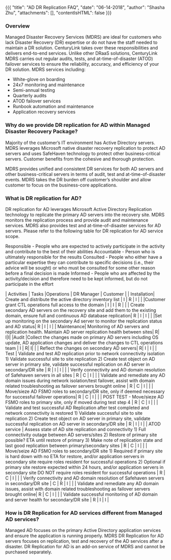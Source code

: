 {{{
  "title": "AD DR Replication FAQ",
  "date": "06-14-2018",
  "author": "Shasha Zhu",
  "attachments": [],
 "contentIsHTML": false
}}}

### Overview
Managed Disaster Recovery Services (MDRS) are ideal for customers who lack Disaster Recovery (DR) expertise or do not have the staff needed to maintain a DR solution. CenturyLink takes over these responsibilities and delivers end-to-end services. Unlike other DRaaS solutions, CenturyLink MDRS carries out regular audits, tests, and at-time-of-disaster (ATOD) failover services to ensure the reliability, accuracy, and efficiency of your DR solution. MDRS services including:

* White-glove on boarding
* 24x7 monitoring and maintenance
* Semi-annual testing
* Quarterly audits
* ATOD failover services
* Runbook automation and maintenance
* Application recovery services

### Why do we provide DR replication for AD within Managed Disaster Recovery Package? 
Majority of the customer’s IT environment has Active Directory servers. MDRS leverages Microsoft native disaster recovery replication to protect AD servers and uses SafeHaven technology to protect other business-critical servers. Customer benefits from the cohesive and thorough protection. 

MDRS provides unified and consistent DR services for both AD servers and other business-critical servers in terms of audit, test and at-time-of-disaster events. MDRS takes the DR burden off customer’s shoulder and allow customer to focus on the business-core applications. 

### What is DR replication for AD?
DR replication for AD leverages Microsoft Active Directory Replication technology to replicate the primary AD servers into the recovery site. MDRS monitors the replication process and provide audit and maintenance services. MDRS also provides test and at-time-of-disaster services for AD servers. Please refer to the following table for DR replication for AD service scope. 

Responsible - People who are expected to actively participate in the activity and contribute to the best of their abilities 
Accountable - Person who is ultimately responsible for the results 
Consulted -	 People who either have a particular expertise they can contribute to specific decisions (i.e., their advice will be sought) or who must be consulted for some other reason before a final decision is made 
Informed - 	People who are affected by the activity/decision and therefore need to be kept informed, but do not participate in the effort

| Activities | Tasks                                                   							|Operations | DR Manager | Customer |
| Installation| Create and distribute the active directory inventory list | I 				| R 					| I 					|
|					|Customer grant CTL operations full access to the domain | I | I | R |
|					| Create secondary AD servers on the recovery site and add them to the existing domain, ensure full and continuous AD database replication| R | I | I |
|					|Set up monitoring on the secondary Ad server to monitor the replication status and AD status| R | I | I |
| Maintenance| Monitoring of AD servers and replication health. Maintain AD server replication health between sites| R| I|I|
|Audit			|Collect the changes made on primary AD servers including OS update, AD application changes and deliver the changes to CTL operations team | I | R| I|
|					| Reflect the changes on secondary AD servers|		R| I	| I	|
| Test			| Validate and test AD replication prior to network connectivity isolation  1) Validate successful site to site replication 2) Create test object on AD server in primary site, validate successful replication on AD server in secondary/DR site | R | I | I |
|					| Verify connectivity and AD domain resolution of Safehaven servers in all sites | R | C | I |
|					| Validate and remediate any AD domain issues during network isolation/test failover, assist with domain related troubleshooting as failover servers brought online | R | C | I |
|					| Move/sieze AD FSMO roles to secondary/DR site, only if deemed necessary for successful failover operations| R | C | I |
|					| POST TEST - Move/sieze AD FSMO roles to primary site, only if moved during test step 4 | R | C | I |
|					| Validate and test successful AD Replication after test completed and network connectivity is restored 	1) Validate successful site to site replication 2) Create test object on AD server in primary site, validate successful replication on AD server in secondary/DR site | R | I | I |
| ATOD service | Assess state of AD site replication and connectivity 1) 	Full connectivity outage between AD servers/sites 2) Restore of primary site possible? ETA until restore of primary 3) Make note of replication state and last good replication between primary/secondary sites | R | C | I |
|				| Move/seize AD FSMO roles to secondary/DR site 1) Required if primary site is hard down with no ETA for restore, and/or application servers in secondary site require roles resident for successful operations 2) Optional if primary site restore expected within 24 hours, and/or application servers in secondary site DO NOT require roles resident for successful operations | R | C | I |
|				| Verify connectivity and AD domain resolution of Safehaven servers in secondary/DR site | C | R | I |
| 				| Validate and remediate any AD domain issues, assist with domain related troubleshooting as failover servers brought online| R | C | I |
|				| Validate successful monitoring of AD domain and server health for secondary/DR site | R | I | I |


 
### How is DR Replication for AD services different from Managed AD services?

Managed AD focuses on the primary Active Directory application services and ensure the application is running properly. MDRS DR Replication for AD servers focuses on replication, test and recovery of the AD services after a disaster. DR Replication for AD is an add-on service of MDRS and cannot be purchased separately. 